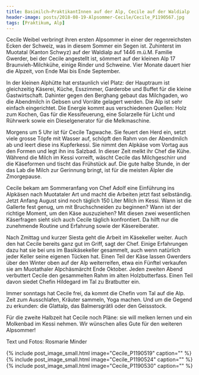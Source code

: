 ```yaml
---
title: Basimilch–PraktikantInnen auf der Alp, Cecile auf der Waldialp
header-image: posts/2018-08-19-Alpsommer-Cecile/Cecile_P1190567.jpg
tags: [Praktikum, Alp]
---
```

 
Cecile Weibel verbringt ihren ersten Alpsommer in einer der regenreichsten Ecken der Schweiz, was in diesem Sommer ein Segen ist. 
Zuhinterst im Muotatal (Kanton Schwyz) auf der Waldialp auf 1446 m.ü.M. Familie Gwerder, bei der Cecile angestellt ist, sömmert auf 
der kleinen Alp 17 Braunvieh-Milchkühe, einige Rinder und Schweine. Vier Monate dauert hier die Alpzeit, von Ende Mai bis Ende 
September.

In der kleinen Alphütte hat erstaunlich viel Platz: der Hauptraum ist gleichzeitig Käserei, Küche, Esszimmer, Garderobe und Buffet 
für die kleine Gastwirtschaft. Dahinter gegen den Berghang gebaut das Milchgaden, wo die Abendmilch in Gebsen und Vorräte gelagert 
werden. Die Alp ist sehr einfach eingerichtet. Die Energie kommt aus verschiedenen Quellen: Holz zum Kochen, Gas für die Kessifeuerung, 
eine Solarzelle für Licht und Rührwerk sowie ein Dieselgenerator für die Melkmaschine.

Morgens um 5 Uhr ist für Cecile Tagwache. Sie feuert den Herd ein, setzt viele grosse Töpfe mit Wasser auf, schöpft den Rahm von der 
Abendmilch ab und leert diese ins Kupferkessi. Sie nimmt den Alpkäse vom Vortag aus den Formen und legt ihn ins Salzbad. In dieser 
Zeit melkt ihr Chef die Kühe. Während die Milch im Kessi vorreift, wäscht Cecile das Milchgeschirr und die Käseformen und tischt das 
Frühstück auf. Die gute halbe Stunde, in der das Lab die Milch zur Gerinnung bringt, ist für die meisten Älpler die Zmorgepause.

Cecile bekam am Sommeranfang von Chef Adolf eine Einführung ins Alpkäsen nach Muotataler Art und macht die Arbeiten jetzt fast 
selbständig. Jetzt Anfang August sind noch täglich 150 Liter Milch im Kessi. Wann ist die Gallerte fest genug, um mit Bruchschneiden 
zu beginnen? Wann ist der richtige Moment, um den Käse auszuziehen? Mit diesen zwei wesentlichen Käserfragen sieht sich auch Cecile 
täglich konfrontiert. Da hilft nur die zunehmende Routine und Erfahrung sowie der Käsereiberater.

Nach Zmittag und kurzer Siesta geht die Arbeit im Käsekeller weiter. Auch den hat Cecile bereits ganz gut im Griff, sagt der Chef. 
Einige Erfahrungen dazu hat sie bei uns im Basikäsekeller gesammelt, auch wenn natürlich jeder Keller seine eigenen Tücken hat. 
Einen Teil der Käse lassen Gwerders über den Winter oben auf der Alp weiterreifen, etwa ein Fünftel verkaufen sie am Muotathaler 
Alpchäsmärcht Ende Oktober. Jeden zweiten Abend verbuttert Cecile den gesammelten Rahm im alten Holzbutterfass. Einen Teil davon 
siedet Chefin Hildegard im Tal zu Bratbutter ein.

Immer sonntags hat Cecile frei, da kommt die Chefin vom Tal auf die Alp. Zeit zum Ausschlafen, Kräuter sammeln, Yoga machen. Und 
um die Gegend zu erkunden: die Glattalp, das Balmersgrätli oder den Geissstock.

Für die zweite Halbzeit hat Cecile noch Pläne: sie will melken lernen und ein Molkenbad im Kessi nehmen. Wir wünschen alles Gute 
für den weiteren Alpsommer!

Text und Fotos: Rosmarie Minder

{% include post_image_small.html image="Cecile_P1190519" caption="" %}
{% include post_image_small.html image="Cecile_P1190524" caption="" %}
{% include post_image_small.html image="Cecile_P1190530" caption="" %}

